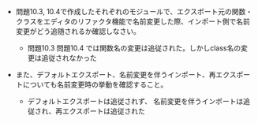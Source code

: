 ﻿* 問題10.3, 10.4で作成したそれぞれのモジュールで、エクスポート元の関数・クラスをエディタのリファクタ機能で名前変更した際、インポート側で名前変更がどう追随されるか確認しなさい。
    * 問題10.3 問題10.4 では関数名の変更は追従された。しかしclass名の変更は追従されなかった

* また、デフォルトエクスポート、名前変更を伴うインポート、再エクスポートについても名前変更時の挙動を確認すること。
    * デフォルトエクスポートは追従されず、 名前変更を伴うインポートは追従され、再エクスポートは追従された